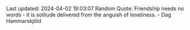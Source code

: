 Last updated: 2024-04-02 19:03:07
Random Quote: Friendship needs no words - it is solitude delivered from the anguish of loneliness. - Dag Hammarskjöld